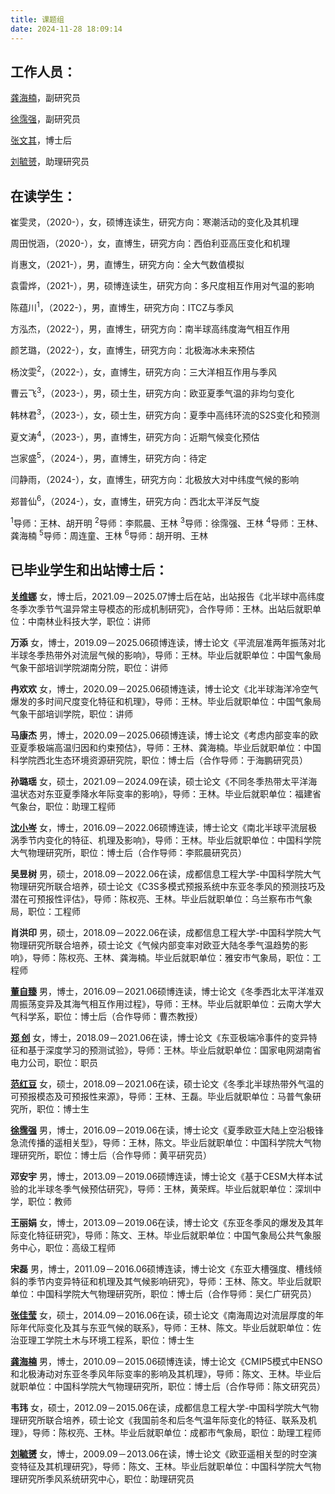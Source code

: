 ```yaml
---
title: 课题组
date: 2024-11-28 18:09:14
---
```


## **工作人员：**

[龚海楠](https://www.researchgate.net/profile/Hainan_Gong)，副研究员

[徐霈强](https://px212.github.io/px212/)，副研究员

[张文其](https://www.researchgate.net/profile/Wenqi-Zhang-10)，博士后

[刘毓赟](https://www.researchgate.net/profile/Yuyun_Liu)，助理研究员

## **在读学生：**

崔雯灵，（2020-），女，硕博连读生，研究方向：寒潮活动的变化及其机理

周田悦涵，（2020-），女，直博生，研究方向：西伯利亚高压变化和机理

肖惠文，（2021-），男，直博生，研究方向：全大气数值模拟

袁雷烨，（2021-），男，硕博连读生，研究方向：多尺度相互作用对气温的影响

陈蕴川<sup>1</sup>，（2022-），男，直博生，研究方向：ITCZ与季风

方泓杰，（2022-），男，直博生，研究方向：南半球高纬度海气相互作用

颜艺璐，（2022-），女，直博生，研究方向：北极海冰未来预估

杨汶雯<sup>2</sup>，（2022-），女，直博生，研究方向：三大洋相互作用与季风

曹云飞<sup>3</sup>，（2023-），男，硕士生，研究方向：欧亚夏季气温的非均匀变化

韩林君<sup>3</sup>，（2023-），女，硕士生，研究方向：夏季中高纬环流的S2S变化和预测

夏文涛<sup>4</sup>，（2023-），男，直博生，研究方向：近期气候变化预估

岂家盛<sup>5</sup>，（2024-），男，直博生，研究方向：待定

闫静雨，（2024-），女，直博生，研究方向：北极放大对中纬度气候的影响

郑普仙<sup>6</sup>，（2024-），女，直博生，研究方向：西北太平洋反气旋

<sup>1</sup>导师：王林、胡开明
<sup>2</sup>导师：李熙晨、王林
<sup>3</sup>导师：徐霈强、王林
<sup>4</sup>导师：王林、龚海楠
<sup>5</sup>导师：周连童、王林
<sup>6</sup>导师：胡开明、王林

## **已毕业学生和出站博士后：**

**[关维娜](https://www.researchgate.net/profile/Weina-Guan)**
女，博士后，2021.09－2025.07博士后在站，出站报告《北半球中高纬度冬季次季节气温异常主导模态的形成机制研究》，合作导师：王林。出站后就职单位：中南林业科技大学，职位：讲师

**万添**
女，博士，2019.09－2025.06硕博连读，博士论文《平流层准两年振荡对北半球冬季热带外对流层气候的影响》，导师：王林。毕业后就职单位：中国气象局气象干部培训学院湖南分院，职位：讲师

**冉欢欢**
女，博士，2020.09－2025.06硕博连读，博士论文《北半球海洋冷空气爆发的多时间尺度变化特征和机理》，导师：王林。毕业后就职单位：中国气象局气象干部培训学院，职位：讲师

**马康杰**
男，博士，2020.09－2025.06硕博连读，博士论文《考虑内部变率的欧亚夏季极端高温归因和约束预估》，导师：王林、龚海楠。毕业后就职单位：中国科学院西北生态环境资源研究院，职位：博士后（合作导师：于海鹏研究员）

**孙璐瑶**
女，硕士，2021.09－2024.09在读，硕士论文《不同冬季热带太平洋海温状态对东亚夏季降水年际变率的影响》，导师：王林。毕业后就职单位：福建省气象台，职位：助理工程师

**[沈小岑](https://www.researchgate.net/profile/Xiaocen_Shen)**
女，博士，2016.09－2022.06硕博连读，博士论文《南北半球平流层极涡季节内变化的特征、机理及影响》，导师：王林。毕业后就职单位：中国科学院大气物理研究所，职位：博士后（合作导师：李熙晨研究员）

**吴昱树**
男，硕士，2018.09－2022.06在读，成都信息工程大学-中国科学院大气物理研究所联合培养，硕士论文《C3S多模式预报系统中东亚冬季风的预测技巧及潜在可预报性评估》，导师：陈权亮、王林。毕业后就职单位：乌兰察布市气象局，职位：工程师

**肖洪印**
男，硕士，2018.09－2022.06在读，成都信息工程大学-中国科学院大气物理研究所联合培养，硕士论文《气候内部变率对欧亚大陆冬季气温趋势的影响》，导师：陈权亮、王林、龚海楠。毕业后就职单位：雅安市气象局，职位：工程师

**[董自臻](https://www.researchgate.net/profile/Dong_Zizhen)**
男，博士，2016.09－2021.06硕博连读，博士论文《冬季西北太平洋准双周振荡变异及其海气相互作用过程》，导师：王林。毕业后就职单位：云南大学大气科学系，职位：博士后（合作导师：曹杰教授）

**[郑  创](https://www.researchgate.net/profile/Chuang_Zheng2)**
女，博士，2018.09－2021.06在读，博士论文《东亚极端冷事件的变异特征和基于深度学习的预测试验》，导师：王林。毕业后就职单位：国家电网湖南省电力公司，职位：职员

**[范红豆](https://www.researchgate.net/profile/Hongdou_Fan)**
女，硕士，2018.09－2021.06在读，硕士论文《冬季北半球热带外气温的可预报模态及可预报性来源》，导师：王林、王磊。毕业后就职单位：马普气象研究所，职位：博士生

**[徐霈强](https://px212.github.io/px212/)**
男，博士，2016.09－2019.06在读，博士论文《夏季欧亚大陆上空沿极锋急流传播的遥相关型》，导师：王林，陈文。毕业后就职单位：中国科学院大气物理研究所，职位：博士后（合作导师：黄平研究员）

**邓安宇**
男，博士，2013.09－2019.06硕博连读，博士论文《基于CESM大样本试验的北半球冬季气候预估研究》，导师：王林，黄荣辉。毕业后就职单位：深圳中学，职位：教师

**王丽娟**
女，博士，2013.09－2019.06在读，博士论文《东亚冬季风的爆发及其年际变化特征研究》，导师：陈文、王林。毕业后就职单位：中国气象局公共气象服务中心，职位：高级工程师

**宋磊**
男，博士，2011.09－2016.06硕博连读，博士论文《东亚大槽强度、槽线倾斜的季节内变异特征和机理及其气候影响研究》，导师：王林、陈文。毕业后就职单位：中国科学院大气物理研究所，职位：博士后（合作导师：吴仁广研究员）

**[张佳莹](https://www.researchgate.net/profile/Jiaying-Zhang-2)**
女，硕士，2014.09－2016.06在读，硕士论文《南海周边对流层厚度的年际年代际变化及其与东亚气候的联系》，导师：王林、陈文。毕业后就职单位：佐治亚理工学院土木与环境工程系，职位：博士生

**[龚海楠](https://www.researchgate.net/profile/Hainan_Gong)**
男，博士，2010.09－2015.06硕博连读，博士论文《CMIP5模式中ENSO和北极涛动对东亚冬季风年际变率的影响及其机理》，导师：陈文、王林。毕业后就职单位：中国科学院大气物理研究所，职位：博士后（合作导师：陈文研究员）

**韦玮**
女，硕士，2012.09－2015.06在读，成都信息工程大学-中国科学院大气物理研究所联合培养，硕士论文《我国前冬和后冬气温年际变化的特征、联系及机理》，导师：陈权亮、王林。毕业后就职单位：成都市气象局，职位：助理工程师

**[刘毓赟](https://www.researchgate.net/profile/Yuyun_Liu)**
女，博士，2009.09－2013.06在读，博士论文《欧亚遥相关型的时空演变特征及其机理研究》，导师：陈文、王林。毕业后就职单位：中国科学院大气物理研究所季风系统研究中心，职位：助理研究员
